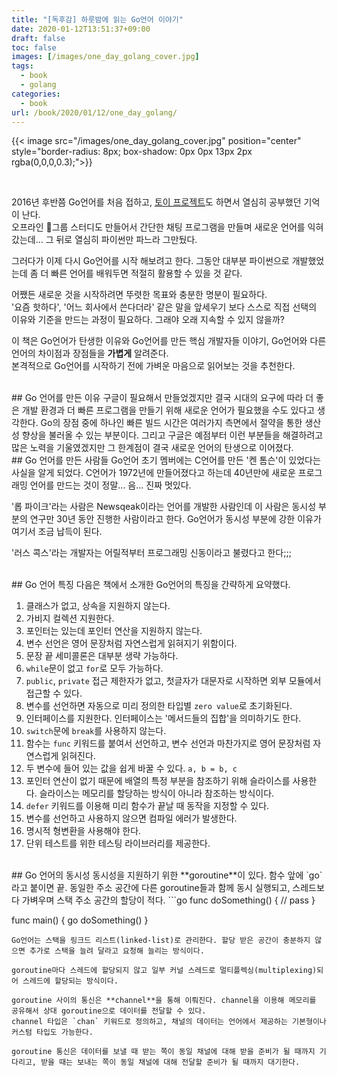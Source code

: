 ```yaml
---
title: "[독후감] 하룻밤에 읽는 Go언어 이야기"
date: 2020-01-12T13:51:37+09:00
draft: false
toc: false
images: [/images/one_day_golang_cover.jpg]
tags:
  - book
  - golang
categories:
  - book
url: /book/2020/01/12/one_day_golang/  
---
```

{{< image src="/images/one_day_golang_cover.jpg" position="center" style="border-radius: 8px; box-shadow: 0px 0px 13px 2px rgba(0,0,0,0.3);">}}

<br/>

2016년 후반쯤 Go언어를 처음 접하고, [토이 프로젝트](https://github.com/jonnung/tracking-station)도 하면서 열심히 공부했던 기억이 난다.  
오프라인 그룹 스터디도 만들어서 간단한 채팅 프로그램을 만들며 새로운 언어를 익혀갔는데... 그 뒤로 열심히 파이썬만 파느라 그만뒀다.

그러다가 이제 다시 Go언어를 시작 해보려고 한다. 그동안 대부분 파이썬으로  개발했었는데 좀 더 빠른 언어를 배워두면 적절히 활용할 수 있을 것 같다. 

어쨌든 새로운 것을 시작하려면 뚜렷한 목표와 충분한 명분이 필요하다.  
'요즘 핫하다', '어느 회사에서 쓴다더라' 같은 말을 앞세우기 보다 스스로 직접 선택의 이유와 기준을 만드는 과정이 필요하다. 그래야 오래 지속할 수 있지 않을까?

이 책은 Go언어가 탄생한 이유와 Go언어를 만든 핵심 개발자들 이야기, Go언어와 다른 언어의 차이점과 장점들을 **가볍게** 알려준다.  
본격적으로 Go언어를 시작하기 전에 가벼운 마음으로 읽어보는 것을 추천한다. 

<br/>
## Go 언어를 만든 이유
구글이 필요해서 만들었겠지만 결국 시대의 요구에 따라 더 좋은 개발 환경과 더 빠른 프로그램을 만들기 위해 새로운 언어가 필요했을 수도 있다고 생각한다.  
Go의 장점 중에 하나인 빠른 빌드 시간은 여러가지 측면에서 절약을 통한 생산성 향상을 불러올 수 있는 부분이다. 그리고 구글은 예점부터 이런 부분들을 해결하려고 많은 노력을 기울였겠지만 그 한계점이 결국 새로운 언어의 탄생으로 이어졌다. 

<br/>
## Go 언어를 만든 사람들
Go언어 초기 멤버에는 C언어를 만든 '켄 톰슨'이 있었다는 사실을 알게 되었다. C언어가 1972년에 만들어졌다고 하는데 40년만에 새로운 프로그래밍 언어를 만드는 것이 정말... 음... 진짜 멋있다.  

'롭 파이크'라는 사람은 Newsqeak이라는 언어를 개발한 사람인데 이 사람은 동시성 부분의 연구만 30년 동안 진행한 사람이라고 한다. Go언어가 동시성 부분에 강한 이유가 여기서 조금 납득이 된다.  

'러스 콕스'라는 개발자는 어릴적부터 프로그래밍 신동이라고 불렸다고 한다;;;

<br/>
## Go 언어 특징
다음은 책에서 소개한 Go언어의 특징을 간략하게 요약했다.

1. 클래스가 없고, 상속을 지원하지 않는다.
2. 가비지 컬렉션 지원한다.
3. 포인터는 있는데 포인터 연산을 지원하지 않는다.
4. 변수 선언은 영어 문장처럼 자연스럽게 읽혀지기 위함이다.
5. 문장 끝 세미콜론은 대부분 생략 가능하다.
6. `while`문이 없고 `for`로 모두 가능하다.
7. `public`, `private` 접근 제한자가 없고, 첫글자가 대문자로 시작하면 외부 모듈에서 접근할 수 있다.
8. 변수를 선언하면 자동으로 미리 정의한 타입별 `zero value`로 초기화된다. 
9. 인터페이스를 지원한다. 인터페이스는 '메서드들의 집합'을 의미하기도 한다. 
10. `switch`문에 `break`를 사용하지 않는다. 
11. 함수는 `func` 키워드를 붙여서 선언하고, 변수 선언과 마찬가지로 영어 문장처럼 자연스럽게 읽혀진다.
12. 두 변수에 들어 있는 값을 쉽게 바꿀 수 있다. `a, b = b, c`
13. 포인터 연산이 없기 때문에 배열의 특정 부분을 참조하기 위해 슬라이스를 사용한다. 슬라이스는 메모리를 할당하는 방식이 아니라 참조하는 방식이다. 
14. `defer` 키워드를 이용해 미리 함수가 끝날 때 동작을 지정할 수 있다. 
15. 변수를 선언하고 사용하지 않으면 컴파일 에러가 발생한다.
16. 명시적 형변환을 사용해야 한다.
17. 단위 테스트를 위한 테스팅 라이브러리를 제공한다.

<br/>
## Go 언어의 동시성
동시성을 지원하기 위한 **goroutine**이 있다.  
함수 앞에 `go`라고 붙이면 끝. 동일한 주소 공간에 다른 goroutine들과 함께 동시 실행되고, 스레드보다 가벼우며 스택 주소 공간의 할당이 적다.  
```go
func doSomething() {
  // pass
}

func main() {
  go doSomething()
}
```
Go언어는 스택을 링크드 리스트(linked-list)로 관리한다. 할당 받은 공간이 충분하지 않으면 추가로 스택을 늘려 달라고 요청해 늘리는 방식이다.  

goroutine마다 스레드에 할당되지 않고 일부 커널 스레드로 멀티플렉싱(multiplexing)되어 스레드에 할당되는 방식이다.  

goroutine 사이의 통신은 **channel**을 통해 이뤄진다. channel을 이용해 메모리를 공유해서 상대 goroutine으로 데이터를 전달할 수 있다. 
channel 타입은 `chan` 키워드로 정의하고, 채널의 데이터는 언어에서 제공하는 기본형이나 커스텀 타입도 가능한다.  

goroutine 통신은 데이터를 보낼 때 받는 쪽이 동일 채널에 대해 받을 준비가 될 때까지 기다리고, 받을 때는 보내는 쪽이 동일 채널에 대해 전달할 준비가 될 때까지 대기한다. 


